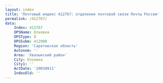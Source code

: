 ```yaml
---
layout: index
title: 'Почтовый индекс 412767: отделение почтовой связи Почты России'
permalink: /412767/
data:
    Index: 412767
    OPSName: Елховка
    OPSType: О
    OPSSubm: 412900
    Region: 'Саратовская область'
    Autonom: ''
    Area: 'Хвалынский район'
    City: Елховка
    City1: ''
    ActDate: '20030911'
    IndexOld: ''
---
```


